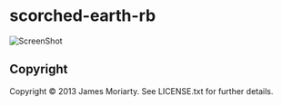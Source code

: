 # scorched-earth-rb

![ScreenShot](https://bitbucket.org/jamesmoriarty/scorched-earth-rb/raw/258799edf59894ee43bd7401178c00cb92845c72/doc/screenshot-01.png)

## Copyright
Copyright © 2013 James Moriarty. See LICENSE.txt for further details.
